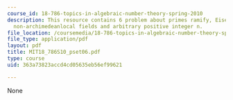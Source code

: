 ```yaml
---
course_id: 18-786-topics-in-algebraic-number-theory-spring-2010
description: This resource contains 6 problem about primes ramify, Eisenstein equation,
  non-archimedeanlocal fields and arbitrary positive integer n.
file_location: /coursemedia/18-786-topics-in-algebraic-number-theory-spring-2010/363a73823accd4cd05635eb56ef99621_MIT18_786S10_pset06.pdf
file_type: application/pdf
layout: pdf
title: MIT18_786S10_pset06.pdf
type: course
uid: 363a73823accd4cd05635eb56ef99621

---
```

None
